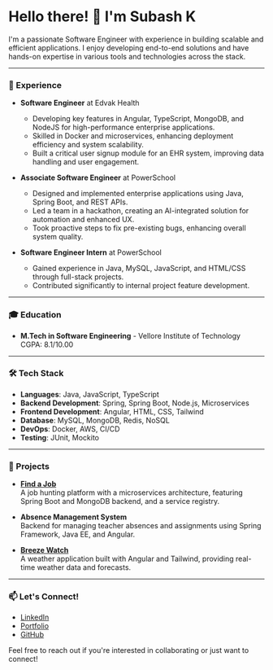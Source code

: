# Hello there! 👋 I'm Subash K

I'm a passionate Software Engineer with experience in building scalable and efficient applications. I enjoy developing end-to-end solutions and have hands-on expertise in various tools and technologies across the stack.

---

### 💼 Experience
- **Software Engineer** at Edvak Health  
  - Developing key features in Angular, TypeScript, MongoDB, and NodeJS for high-performance enterprise applications.
  - Skilled in Docker and microservices, enhancing deployment efficiency and system scalability.
  - Built a critical user signup module for an EHR system, improving data handling and user engagement.

- **Associate Software Engineer** at PowerSchool  
  - Designed and implemented enterprise applications using Java, Spring Boot, and REST APIs.
  - Led a team in a hackathon, creating an AI-integrated solution for automation and enhanced UX.
  - Took proactive steps to fix pre-existing bugs, enhancing overall system quality.

- **Software Engineer Intern** at PowerSchool  
  - Gained experience in Java, MySQL, JavaScript, and HTML/CSS through full-stack projects.
  - Contributed significantly to internal project feature development.

---

### 🎓 Education
- **M.Tech in Software Engineering** - Vellore Institute of Technology  
  CGPA: 8.1/10.00

---

### 🛠️ Tech Stack
- **Languages**: Java, JavaScript, TypeScript
- **Backend Development**: Spring, Spring Boot, Node.js, Microservices
- **Frontend Development**: Angular, HTML, CSS, Tailwind
- **Database**: MySQL, MongoDB, Redis, NoSQL
- **DevOps**: Docker, AWS, CI/CD
- **Testing**: JUnit, Mockito

---

### 🌟 Projects
- **[Find a Job](https://github.com/subashk11/find-a-job-jobms)**  
  A job hunting platform with a microservices architecture, featuring Spring Boot and MongoDB backend, and a service registry.

- **Absence Management System**  
  Backend for managing teacher absences and assignments using Spring Framework, Java EE, and Angular.

- **[Breeze Watch](https://github.com/subashk11/breeze-watch)**  
  A weather application built with Angular and Tailwind, providing real-time weather data and forecasts.

---

### 📫 Let's Connect!
- [LinkedIn](https://www.linkedin.com/in/subash-k-893b911a2/)
- [Portfolio](https://subashk11.github.io/portfolio/)
- [GitHub](https://github.com/subashk11)

Feel free to reach out if you're interested in collaborating or just want to connect!


<!--
**subashk11/subashk11** is a ✨ _special_ ✨ repository because its `README.md` (this file) appears on your GitHub profile.

Here are some ideas to get you started:

- 🔭 I’m currently working on ...
- 🌱 I’m currently learning ...
- 👯 I’m looking to collaborate on ...
- 🤔 I’m looking for help with ...
- 💬 Ask me about ...
- 📫 How to reach me: ...
- 😄 Pronouns: ...
- ⚡ Fun fact: ...
-->
